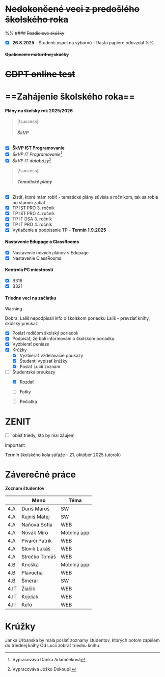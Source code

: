 # ~~Nedokončené veci z predošlého školského roka~~

%% #### ~~Rozdielové skúšky~~

- [x] **26.8.2025** - Študenti uspel na výbornú - Rasťo papiere odovzdal %%
#### ~~Opakovanie maturitnej skúšky~~

#  ~~GDPT online test~~ 
# ==Zahájenie školského roka==
#### ~~Plány na školský rok 2025/2026~~

> [!success]
> ###### **ŠkVP**

- [x] **ŠkVP IST Programovanie**   
- [x] *ŠkVP IT Programovanie*[^1] 
- [x] *ŠkVP IT databázy*[^2] 

[^1]: Vypracováva Danka Adamčeková
[^2]: Vypracováva Jožko Dokoupil

> [!success]
> ###### **Tematické plány**
- [x] Zistiť, ktoré mám robiť - tematické plány súvisia s ročníkom, tak sa robia po starom zatiaľ
- [x] TP IST PRO 3. ročník
- [x] TP IST PRO 4. ročník
- [x] TP IT DSA 3. ročník
- [x] TP IT PRO 4. ročník
- [x] Vytlačenie a podpísanie TP - **Termín 1.9.2025**

#### ~~Nastavenie Edupage a ClassRooms~~

- [x] Nastavenie nových plánov v Edupage
- [x] Nastavenie ClassRooms

#### ~~Kontrola PC miestnos~~tí

- [x] B319
- [x] B321

#### Triedne veci na začiatku

> [!warning]
>  Dobra, Lališ nepodpísali info o školskom poriadku
>  Lališ - prevziať knihy, školský preukaz


- [x] Poslať rodičom školský poriadok
- [x] Podpísať, že boli informovaní o školskom poriadku
- [x] Vyzbierať peniaze
- [x] Krúžky
	- [x] Vyzbierať vzdelávacie poukazy
	- [x] Študenti vypísať krúžky
	- [x] Poslať Lucii zoznam
- [ ] Študentské preukazy
	- [x] Rozdať
	- [ ] Fotky
	- [ ] Pečiatka


# ZENIT

- [ ] obísť triedy, kto by mal záujem

> [!important]
> Termín školského kola súťaže - 21. október 2025 (utorok)

# Záverečné práce

**Zoznam študentov**

|      | Meno           | Téma        |
| ---- | -------------- | ----------- |
| 4.A  | Ďuriš Maroš    | SW          |
| 4.A  | Kujniš Matej   | SW          |
| 4.A  | Naňová Sofia   | WEB         |
| 4.A  | Novák Miro     | Mobilná app |
| 4.A  | Pivarči Patrik | WEB         |
| 4.A  | Slovík Lukáš   | WEB         |
| 4.A  | Strečko Tomáš  | WEB         |
| 4.B  | Knoška         | Mobilná app |
| 4.B  | Plavucha       | WEB         |
| 4.B  | Šmeral         | SW          |
| 4.IT | Žiačik         | WEB         |
| 4.IT | Kojdiak        | WEB         |
| 4.IT | Keľo           | WEB         |

# Krúžky

Janka Urbanská by mala poslať zoznamy študentov, ktorých potom zapíšem do triednej knihy
Od Lucii zobrať triednu knihu